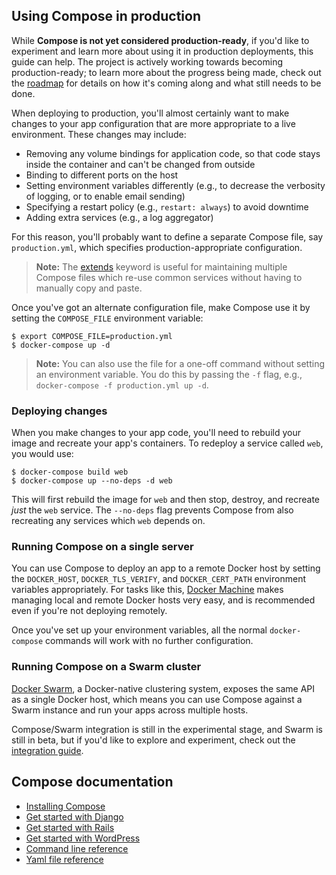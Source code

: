 <!--[metadata]>
+++
title = "Using Compose in production"
description = "Guide to using Docker Compose in production"
keywords = ["documentation, docs,  docker, compose, orchestration, containers,  production"]
[menu.main]
parent="smn_workw_compose"
weight=1
+++
<![end-metadata]-->


## Using Compose in production

While **Compose is not yet considered production-ready**, if you'd like to experiment and learn more about using it in production deployments, this guide
can help.
The project is actively working towards becoming
production-ready; to learn more about the progress being made, check out the <a href="https://github.com/docker/compose/blob/master/ROADMAP.md">roadmap</a> for details
on how it's coming along and what still needs to be done.

When deploying to production, you'll almost certainly want to make changes to
your app configuration that are more appropriate to a live environment. These
changes may include:

- Removing any volume bindings for application code, so that code stays inside
  the container and can't be changed from outside
- Binding to different ports on the host
- Setting environment variables differently (e.g., to decrease the verbosity of
  logging, or to enable email sending)
- Specifying a restart policy (e.g., `restart: always`) to avoid downtime
- Adding extra services (e.g., a log aggregator)

For this reason, you'll probably want to define a separate Compose file, say
`production.yml`, which specifies production-appropriate configuration.

> **Note:** The [extends](extends.md) keyword is useful for maintaining multiple
> Compose files which re-use common services without having to manually copy and
> paste.

Once you've got an alternate configuration file, make Compose use it
by setting the `COMPOSE_FILE` environment variable:

    $ export COMPOSE_FILE=production.yml
    $ docker-compose up -d

> **Note:** You can also use the file for a one-off command without setting
> an environment variable. You do this by passing the `-f` flag, e.g.,
> `docker-compose -f production.yml up -d`.

### Deploying changes

When you make changes to your app code, you'll need to rebuild your image and
recreate your app's containers. To redeploy a service called
`web`, you would use:

    $ docker-compose build web
    $ docker-compose up --no-deps -d web

This will first rebuild the image for `web` and then stop, destroy, and recreate
*just* the `web` service. The `--no-deps` flag prevents Compose from also
recreating any services which `web` depends on.

### Running Compose on a single server

You can use Compose to deploy an app to a remote Docker host by setting the
`DOCKER_HOST`, `DOCKER_TLS_VERIFY`, and `DOCKER_CERT_PATH` environment variables
appropriately. For tasks like this,
[Docker Machine](https://docs.docker.com/machine) makes managing local and
remote Docker hosts very easy, and is recommended even if you're not deploying
remotely.

Once you've set up your environment variables, all the normal `docker-compose`
commands will work with no further configuration.

### Running Compose on a Swarm cluster

[Docker Swarm](https://docs.docker.com/swarm), a Docker-native clustering
system, exposes the same API as a single Docker host, which means you can use
Compose against a Swarm instance and run your apps across multiple hosts.

Compose/Swarm integration is still in the experimental stage, and Swarm is still
in beta, but if you'd like to explore and experiment, check out the <a
href="https://github.com/docker/compose/blob/master/SWARM.md">integration
guide</a>.

## Compose documentation

- [Installing Compose](install.md)
- [Get started with Django](django.md)
- [Get started with Rails](rails.md)
- [Get started with WordPress](wordpress.md)
- [Command line reference](./reference/index.md)
- [Yaml file reference](yml.md)
